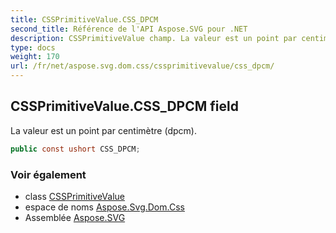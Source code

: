 ```yaml
---
title: CSSPrimitiveValue.CSS_DPCM
second_title: Référence de l'API Aspose.SVG pour .NET
description: CSSPrimitiveValue champ. La valeur est un point par centimètre dpcm.
type: docs
weight: 170
url: /fr/net/aspose.svg.dom.css/cssprimitivevalue/css_dpcm/
---
```

## CSSPrimitiveValue.CSS_DPCM field

La valeur est un point par centimètre (dpcm).

```csharp
public const ushort CSS_DPCM;
```

### Voir également

* class [CSSPrimitiveValue](../)
* espace de noms [Aspose.Svg.Dom.Css](../../cssprimitivevalue/)
* Assemblée [Aspose.SVG](../../../)


